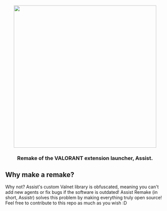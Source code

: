 <h1 align="center">
  <img src="https://github.com/user-attachments/assets/65ee1519-b368-4149-9319-5f8b4847c3ed" width='450'>
  <br>
</h1>
<h3 align="center">Remake of the VALORANT extension launcher, Assist.</h3>

## Why make a remake?
Why not? Assist's custom Valnet library is obfuscated, meaning you can't add new agents or fix bugs if the software is outdated!
Assist Remake (in short, Assistr) solves this problem by making everything truly open source! Feel free to contribute to this repo as much as you wish :D
